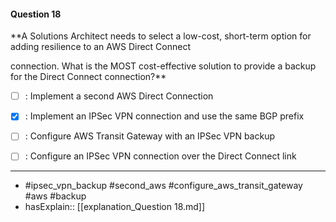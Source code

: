 #### Question  18

**A Solutions Architect needs to select a low-cost, short-term option for adding resilience to an AWS Direct Connect

connection. What is the MOST cost-effective solution to provide a backup for the Direct Connect connection?**

- [ ] :  Implement a second AWS Direct Connection

- [x] :  Implement an IPSec VPN connection and use the same BGP prefix

- [ ] :  Configure AWS Transit Gateway with an IPSec VPN backup

- [ ] :  Configure an IPSec VPN connection over the Direct Connect link

----

- #ipsec_vpn_backup #second_aws #configure_aws_transit_gateway #aws #backup
- hasExplain:: [[explanation_Question  18.md]]
